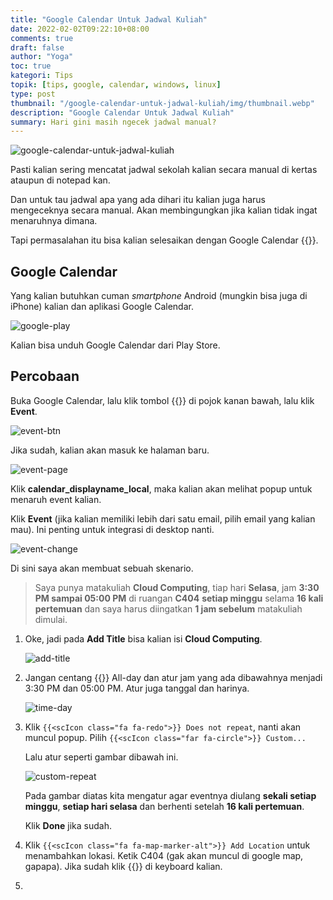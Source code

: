 ```yaml
---
title: "Google Calendar Untuk Jadwal Kuliah"
date: 2022-02-02T09:22:10+08:00
comments: true
draft: false
author: "Yoga"
toc: true
kategori: Tips
topik: [tips, google, calendar, windows, linux]
type: post
thumbnail: "/google-calendar-untuk-jadwal-kuliah/img/thumbnail.webp"
description: "Google Calendar Untuk Jadwal Kuliah"
summary: Hari gini masih ngecek jadwal manual?
---
```


![google-calendar-untuk-jadwal-kuliah](/google-calendar-untuk-jadwal-kuliah/img/thumbnail.webp)

Pasti kalian sering mencatat jadwal sekolah kalian secara manual di kertas ataupun di notepad kan.

Dan untuk tau jadwal apa yang ada dihari itu kalian juga harus mengeceknya secara manual. Akan membingungkan jika kalian tidak
ingat menaruhnya dimana.

Tapi permasalahan itu bisa kalian selesaikan dengan Google Calendar {{<scIcon class="fa fa-google">}}.

## Google Calendar

Yang kalian butuhkan cuman *smartphone* Android (mungkin bisa juga di iPhone) kalian dan aplikasi Google Calendar.

![google-play](/google-calendar-untuk-jadwal-kuliah/img/google-play.webp)

Kalian bisa unduh Google Calendar dari Play Store.

## Percobaan

Buka Google Calendar, lalu klik tombol {{<scIcon class="fa fa-plus-circle">}} di pojok kanan bawah, lalu klik **Event**.

![event-btn](/google-calendar-untuk-jadwal-kuliah/img/event-btn.webp)

Jika sudah, kalian akan masuk ke halaman baru.

![event-page](/google-calendar-untuk-jadwal-kuliah/img/event-page.webp)

Klik **calendar_displayname_local**, maka kalian akan melihat popup untuk menaruh event kalian. 

Klik **Event** (jika kalian memiliki lebih dari satu email, pilih email yang kalian mau). Ini penting untuk integrasi di desktop nanti.

![event-change](/google-calendar-untuk-jadwal-kuliah/img/event-change.webp)

Di sini saya akan membuat sebuah skenario.

> Saya punya matakuliah **Cloud Computing**, tiap hari **Selasa**, jam **3:30 PM sampai 05:00 PM** di ruangan **C404** **setiap minggu**
> selama **16 kali pertemuan** dan saya harus diingatkan **1 jam sebelum** matakuliah dimulai.

1. Oke, jadi pada **Add Title** bisa kalian isi **Cloud Computing**.

    ![add-title](/google-calendar-untuk-jadwal-kuliah/img/add-title.webp)

1. Jangan centang {{<scIcon class="far fa-clock">}} All-day dan atur jam yang ada dibawahnya menjadi 3:30 PM dan 05:00 PM. Atur juga tanggal dan harinya.

    ![time-day](/google-calendar-untuk-jadwal-kuliah/img/time-day.webp)

1. Klik `{{<scIcon class="fa fa-redo">}} Does not repeat`, nanti akan muncul popup. Pilih `{{<scIcon class="far fa-circle">}} Custom...`

    Lalu atur seperti gambar dibawah ini.

    ![custom-repeat](/google-calendar-untuk-jadwal-kuliah/img/custom-repeat.webp)

    Pada gambar diatas kita mengatur agar eventnya diulang **sekali setiap minggu**, **setiap hari selasa** dan berhenti setelah **16 kali pertemuan**.

    Klik **Done** jika sudah.

1. Klik `{{<scIcon class="fa fa-map-marker-alt">}} Add Location` untuk menambahkan lokasi. Ketik C404 (gak akan muncul di google map, gapapa).
Jika sudah klik {{<scIcon class="fa fa-check">}} di keyboard kalian.

1. 
    



